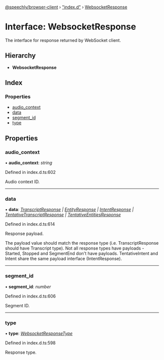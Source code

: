 [@speechly/browser-client](../README.md) › ["index.d"](../modules/_index_d_.md) › [WebsocketResponse](_index_d_.websocketresponse.md)

# Interface: WebsocketResponse

The interface for response returned by WebSocket client.

## Hierarchy

* **WebsocketResponse**

## Index

### Properties

* [audio_context](_index_d_.websocketresponse.md#audio_context)
* [data](_index_d_.websocketresponse.md#data)
* [segment_id](_index_d_.websocketresponse.md#segment_id)
* [type](_index_d_.websocketresponse.md#type)

## Properties

###  audio_context

• **audio_context**: *string*

Defined in index.d.ts:602

Audio context ID.

___

###  data

• **data**: *[TranscriptResponse](_index_d_.transcriptresponse.md) | [EntityResponse](_index_d_.entityresponse.md) | [IntentResponse](_index_d_.intentresponse.md) | [TentativeTranscriptResponse](_index_d_.tentativetranscriptresponse.md) | [TentativeEntitiesResponse](_index_d_.tentativeentitiesresponse.md)*

Defined in index.d.ts:614

Response payload.

The payload value should match the response type (i.e. TranscriptResponse should have Transcript type).
Not all response types have payloads - Started, Stopped and SegmentEnd don't have payloads.
TentativeIntent and Intent share the same payload interface (IntentResponse).

___

###  segment_id

• **segment_id**: *number*

Defined in index.d.ts:606

Segment ID.

___

###  type

• **type**: *[WebsocketResponseType](../enums/_index_d_.websocketresponsetype.md)*

Defined in index.d.ts:598

Response type.
